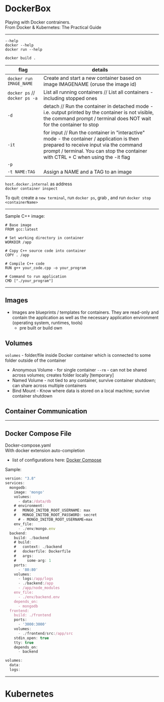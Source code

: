 # DockerBox
Playing with Docker contrainers.   
From Docker & Kubernetes: The Practical Guide

----

`--help`    
`docker --help`   
`docker run --help`   

`docker build .`

| flag  |  details |   
|---|---|
|`docker run IMAGE_NAME`|Create and start a new container based on image IMAGENAME (oruse the image id)|
|`docker ps` // `docker ps -a`|List all running containers // List all containers - including stopped ones|
| `-d`  |  detach // Run the container in detached mode - i.e. output printed by the container is not visible, the command prompt / terminal does NOT wait for the container to stop | 
| `-it` | for input // Run the container in "interactive" mode - the container / application is then prepared to receive input via the command prompt / terminal. You can stop the container with CTRL + C when using the -it flag |
| `-p`  |   | 
|  `-t NAME:TAG` | Assign a NAME and a TAG to an image  | 

`host.docker.internal` as address   
`docker container inspect`   

To quit: create a `new terminal`, run `docker ps`, grab <containerName>, and run `docker stop <containerName>`

----

Sample C++ image:   
```
# Base image   
FROM gcc:latest   

# Set working directory in container
WORKDIR /app

# Copy C++ source code into container
COPY . /app

# Compile C++ code
RUN g++ your_code.cpp -o your_program

# Command to run application
CMD ["./your_program"]
```
----

## Images
- Images are blueprints / templates for containers. They are read-only and contain the application as well as the necessary application environment (operating system, runtimes, tools)
    - pre built or build own

## Volumes
`volumes` - folder/file inside Docker container which is connected to some folder outside of the container

- Anonymous Volume - for single container `--rm` - can not be shared across volumes; creates folder locally [temporary]    
- Named Volume - not tied to any container, survive container shutdown; can share across multiple containers
- Bind Mount - Know where data is stored on a local machine; survive container shutdown

## Container Communication

----

## Docker Compose File

Docker-compose.yaml   
With docker extension auto-completion 
  - list of configurations here: [Docker Compose](https://docs.docker.com/compose/compose-file/)   

Sample:
```javascript
version: "3.8"
services:
  mongodb:
    image: 'mongo'
    volumes: 
      - data:/data/db
    # environment: 
    #   MONGO_INITDB_ROOT_USERNAME: max
    #   MONGO_INITDB_ROOT_PASSWORD: secret
      # - MONGO_INITDB_ROOT_USERNAME=max
    env_file: 
      - ./env/mongo.env
  backend:
    build: ./backend
    # build:
    #   context: ./backend
    #   dockerfile: Dockerfile
    #   args:
    #     some-arg: 1
    ports:
      - '80:80'
    volumes: 
      - logs:/app/logs
      - ./backend:/app
      - /app/node_modules
    env_file: 
      - ./env/backend.env
    depends_on:
      - mongodb
  frontend:
    build: ./frontend
    ports: 
      - '3000:3000'
    volumes: 
      - ./frontend/src:/app/src
    stdin_open: true
    tty: true
    depends_on: 
      - backend

volumes: 
  data:
  logs:

```


----
# Kubernetes

